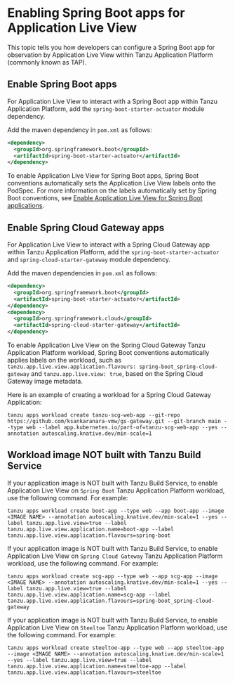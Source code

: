 # Enabling Spring Boot apps for Application Live View

This topic tells you how developers can configure a Spring Boot app for observation by
Application Live View within Tanzu Application Platform (commonly known as TAP).

## Enable Spring Boot apps

For Application Live View to interact with a Spring Boot app within Tanzu Application Platform,
add the `spring-boot-starter-actuator` module dependency.

Add the maven dependency in `pom.xml` as follows:

```xml
<dependency>
  <groupId>org.springframework.boot</groupId>
  <artifactId>spring-boot-starter-actuator</artifactId>
</dependency>
```

To enable Application Live View for Spring Boot apps, Spring Boot conventions automatically sets the Application Live View labels onto the PodSpec.
For more information on the labels automatically set by Spring Boot conventions, see [Enable Application Live View for Spring Boot applications](../../spring-boot-conventions/enabling-app-live-view.hbs.md).


## Enable Spring Cloud Gateway apps

For Application Live View to interact with a Spring Cloud Gateway app within Tanzu Application Platform,
add the `spring-boot-starter-actuator` and `spring-cloud-starter-gateway` module dependency.

Add the maven dependencies in `pom.xml` as follows:

```xml
<dependency>
  <groupId>org.springframework.boot</groupId>
  <artifactId>spring-boot-starter-actuator</artifactId>
</dependency>
<dependency>
  <groupId>org.springframework.cloud</groupId>
  <artifactId>spring-cloud-starter-gateway</artifactId>
</dependency>
```

To enable Application Live View on the Spring Cloud Gateway Tanzu Application Platform workload, Spring Boot conventions automatically applies labels on the workload, such as `tanzu.app.live.view.application.flavours: spring-boot_spring-cloud-gateway` and `tanzu.app.live.view: true`, based on the Spring Cloud Gateway image metadata.

Here is an example of creating a workload for a Spring Cloud Gateway Application:

```console
tanzu apps workload create tanzu-scg-web-app --git-repo https://github.com/ksankaranara-vmw/gs-gateway.git --git-branch main --type web --label app.kubernetes.io/part-of=tanzu-scg-web-app --yes --annotation autoscaling.knative.dev/min-scale=1
```


## Workload image NOT built with Tanzu Build Service

If your application image is NOT built with Tanzu Build Service, to enable Application Live View on `Spring Boot` Tanzu Application Platform workload, use the following command. For example:

```console
tanzu apps workload create boot-app --type web --app boot-app --image <IMAGE NAME> --annotation autoscaling.knative.dev/min-scale=1 --yes --label tanzu.app.live.view=true --label tanzu.app.live.view.application.name=boot-app --label tanzu.app.live.view.application.flavours=spring-boot
```

If your application image is NOT built with Tanzu Build Service, to enable Application Live View on `Spring Cloud Gateway` Tanzu Application Platform workload, use the following command. For example:

```console
tanzu apps workload create scg-app --type web --app scg-app --image <IMAGE NAME> --annotation autoscaling.knative.dev/min-scale=1 --yes --label tanzu.app.live.view=true --label tanzu.app.live.view.application.name=scg-app --label tanzu.app.live.view.application.flavours=spring-boot_spring-cloud-gateway
```

If your application image is NOT built with Tanzu Build Service, to enable Application Live View on `Steeltoe` Tanzu Application Platform workload, use the following command. For example:

```console
tanzu apps workload create steeltoe-app --type web --app steeltoe-app --image <IMAGE NAME> --annotation autoscaling.knative.dev/min-scale=1 --yes --label tanzu.app.live.view=true --label tanzu.app.live.view.application.name=steeltoe-app --label tanzu.app.live.view.application.flavours=steeltoe
```
